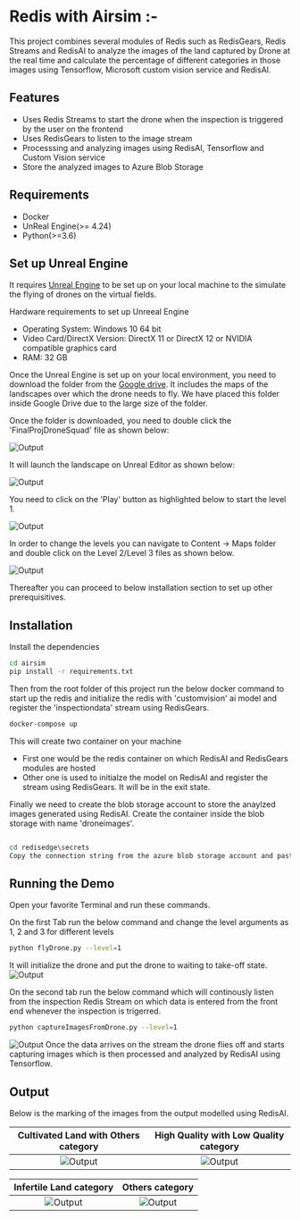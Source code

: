 # Redis with Airsim :-

This project combines several modules of Redis such as RedisGears, Redis Streams and RedisAI to analyze the images of the land captured by Drone at the real time and calculate the percentage of different categories in those images using Tensorflow, Microsoft custom vision service and RedisAI.

## Features

- Uses Redis Streams to start the drone when the inspection is triggered by the user on the frontend
- Uses RedisGears to listen to the image stream 
- Processsing and analyzing images using RedisAI, Tensorflow and Custom Vision service
- Store the analyzed images to Azure Blob Storage

## Requirements

- Docker
- UnReal Engine(>= 4.24)
- Python(>=3.6)

## Set up Unreal Engine
It requires [Unreal Engine](https://www.unrealengine.com/en-US/download) to be set up on your local machine to the simulate the flying of drones on the virtual fields.

Hardware requirements to set up Unreeal Engine

- Operating System: Windows 10 64 bit
- Video Card/DirectX Version: DirectX 11 or DirectX 12 or NVIDIA compatible graphics card
- RAM: 32 GB

Once the Unreal Engine is set up on your local environment, you need to download the folder from the [Google drive](https://drive.google.com/drive/folders/1gQwwpgchWg-XJDJ987QLkaIBY7J48LoE?usp=sharing). It includes the maps of the landscapes over which the drone needs to fly. We have placed this folder inside Google Drive due to the large size of the folder.

Once the folder is downloaded, you need to double click the 'FinalProjDroneSquad' file as shown below:

![Output](/Redis_Airsim/images/unrealengine.png)

It will launch the landscape on Unreal Editor as shown below:

![Output](/Redis_Airsim/images/maps.png)

You need to click on the 'Play' button as highlighted below to start the level 1.

![Output](/Redis_Airsim/images/mapsplay.png)

In order to change the levels you can navigate to Content -> Maps folder and double click on the Level 2/Level 3 files as shown below.

![Output](/Redis_Airsim/images/mapslevels.png)

Thereafter you can proceed to below installation section to set up other prerequisitives.

## Installation

Install the dependencies

```sh
cd airsim
pip install -r requirements.txt
```
Then from the root folder of this project run the below docker command to start up the redis and initialize the redis with 'customvision' ai model and register the 'inspectiondata' stream using RedisGears.
```sh
docker-compose up
```
This will create two container on your machine

- First one would be the redis container on which RedisAI and RedisGears modules are hosted
- Other one is used to initialze the model on RedisAI and register the stream using RedisGears. It will be in the exit state.

Finally we need to create the blob storage account to store the anaylzed images generated using RedisAI. Create the container inside the blob storage with name 'droneimages'.
```sh

cd redisedge\secrets
Copy the connection string from the azure blob storage account and paste it on the 'azureblobsecret' file inside the folder.
```

## Running the Demo

Open your favorite Terminal and run these commands.

On the first Tab run the below command and change the level arguments as 1, 2 and 3 for different levels

```sh
python flyDrone.py --level=1
```
It will initialize the drone and put the drone to waiting to take-off state.
![Output](/Redis_Airsim/images/terminal1.png)


On the second tab run the below command which will continously listen from the inspection Redis Stream on which data is entered from the front end whenever the inspection is trigerred.
```sh
python captureImagesFromDrone.py --level=1
```
![Output](/Redis_Airsim/images/terminal2.png)
Once the data arrives on the stream the drone flies off and starts capturing images which is then processed and analyzed by RedisAI using Tensorflow.


## Output

Below is the marking of the images from the output modelled using RedisAI.

Cultivated Land with Others category           |  High Quality with Low Quality category
:------------------------------------:|:-------------------------:
![Output](/Redis_Airsim/images/cultivated_others.jpg) | ![Output](/Redis_Airsim/images/highquality_lowquality.jpg)

Infertile Land category           |  Others category
:------------------------------------:|:-------------------------:
![Output](/Redis_Airsim/images/infertile_land.jpg) | ![Output](/Redis_Airsim/images/other.jpg)
